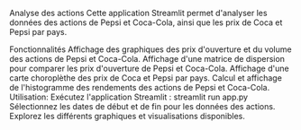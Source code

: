 Analyse des actions
Cette application Streamlit permet d'analyser les données des actions de Pepsi et Coca-Cola, ainsi que les prix de Coca et Pepsi par pays.

Fonctionnalités
Affichage des graphiques des prix d'ouverture et du volume des actions de Pepsi et Coca-Cola.
Affichage d'une matrice de dispersion pour comparer les prix d'ouverture de Pepsi et Coca-Cola.
Affichage d'une carte choroplèthe des prix de Coca et Pepsi par pays.
Calcul et affichage de l'histogramme des rendements des actions de Pepsi et Coca-Cola.
Utilisation:
Exécutez l'application Streamlit : streamlit run app.py
Sélectionnez les dates de début et de fin pour les données des actions.
Explorez les différents graphiques et visualisations disponibles.

